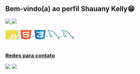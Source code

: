 ## Bem-vindo(a) ao perfil Shauany Kelly😁

 <div>
   <a href="https://github.com/Shauany-kelly">
   <img height="180em" src="https://github-readme-stats.vercel.app/api?username=Shauany-kelly&show_icons=true&theme=tokyonight&include_all_commits=true&count_private=true"/>
   <img height="180em" src="https://github-readme-stats.vercel.app/api/top-langs/?username=Shauany-kelly&layout=compact&langs_count=6&theme=tokyonight"/>
</div>
    
<div style="display: inline_block"><br>
  <img align="center" alt="Js" height="30" width="40" src="https://raw.githubusercontent.com/devicons/devicon/master/icons/javascript/javascript-plain.svg">
  <img align="center" alt="HTML" height="30" width="40" src="https://raw.githubusercontent.com/devicons/devicon/master/icons/html5/html5-original.svg">
  <img align="center" alt="CSS" height="30" width="40" src="https://raw.githubusercontent.com/devicons/devicon/master/icons/css3/css3-original.svg">
  <img align="center" alt="SQL" height="30" width="40" src="https://raw.githubusercontent.com/devicons/devicon/master/icons/mysql/mysql-original.svg">
  <img align="center" alt="SQL" height="30" width="40" src="https://raw.githubusercontent.com/devicons/devicon/master/icons/mysql/mysql-original.svg">
</div>
 
<br>
 
### Redes para contato
 
<div> 
  <a href="(https://instagram.com/shauany.kelly?igshid=OGQ5ZDc2ODk2ZA==)" target="_blank"><img src="https://img.shields.io/badge/-Instagram-%23E4405F?style=for-the-badge&logo=instagram&logoColor=white" target="_blank"></a> 
  <a href = "mailto:shauany.kelly@gmail"><img src="https://img.shields.io/badge/-Gmail-%23333?style=for-the-badge&logo=gmail&logoColor=white" target="_blank"></a>
</div>
